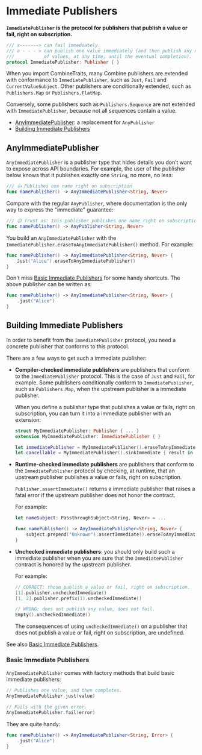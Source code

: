 Immediate Publishers
====================

**`ImmediatePublisher` is the protocol for publishers that publish a value or fail, right on subscription.**

```swift
/// x-------> can fail immediately.
/// o - - - > can publish one value immediately (and then publish any number
///           of values, at any time, until the eventual completion).
protocol ImmediatePublisher: Publisher { }
```

When you import CombineTraits, many Combine publishers are extended with conformance to `ImmediatePublisher`, such as `Just`, `Fail` and `CurrentValueSubject`. Other publishers are conditionally extended, such as `Publishers.Map` or `Publishers.FlatMap`.

Conversely, some publishers such as `Publishers.Sequence` are not extended with `ImmediatePublisher`, because not all sequences contain a value.

- [AnyImmediatePublisher]: a replacement for `AnyPublisher`
- [Building Immediate Publishers]

## AnyImmediatePublisher

`AnyImmediatePublisher` is a publisher type that hides details you don’t want to expose across API boundaries. For example, the user of the publisher below knows that it publishes exactly one `String`, no more, no less:
    
```swift
/// 👍 Publishes one name right on subscription
func namePublisher() -> AnyImmediatePublisher<String, Never>
```

Compare with the regular `AnyPublisher`, where documentation is the only way to express the "immediate" guarantee:

```swift
/// 😥 Trust us: this publisher publishes one name right on subscription.
func namePublisher() -> AnyPublisher<String, Never>
```

You build an `AnyImmediatePublisher` with the `ImmediatePublisher.eraseToAnyImmediatePublisher()` method. For example:

```swift
func namePublisher() -> AnyImmediatePublisher<String, Never> {
    Just("Alice").eraseToAnyImmediatePublisher()
}
```

Don't miss [Basic Immediate Publishers] for some handy shortcuts. The above publisher can be written as:

```swift
func namePublisher() -> AnyImmediatePublisher<String, Never> {
    .just("Alice")
}
```

## Building Immediate Publishers

In order to benefit from the `ImmediatePublisher` protocol, you need a concrete publisher that conforms to this protocol.

There are a few ways to get such a immediate publisher:

- **Compiler-checked immediate publishers** are publishers that conform to the `ImmediatePublisher` protocol. This is the case of `Just` and `Fail`, for example. Some publishers conditionally conform to `ImmediatePublisher`, such as `Publishers.Map`, when the upstream publisher is a immediate publisher.
    
    When you define a publisher type that publishes a value or fails, right on subscription, you can turn it into a immediate publisher with an extension:
    
    ```swift
    struct MyImmediatePublisher: Publisher { ... }
    extension MyImmediatePublisher: ImmediatePublisher { }
    
    let immediatePublisher = MyImmediatePublisher().eraseToAnyImmediatePublisher()
    let cancellable = MyImmediatePublisher().sinkImmediate { result in ... }
    ```

- **Runtime-checked immediate publishers** are publishers that conform to the `ImmediatePublisher` protocol by checking, at runtime, that an upstream publisher publishes a value or fails, right on subscription.
    
    `Publisher.assertImmediate()` returns a immediate publisher that raises a fatal error if the upstream publisher does not honor the contract.
        
    For example:
    
    ```swift
    let nameSubject: PassthroughSubject<String, Never> = ...
    
    func namePublisher() -> AnyImmediatePublisher<String, Never> {
        subject.prepend("Unknown").assertImmediate().eraseToAnyImmediatePublisher()
    }
    ```

- **Unchecked immediate publishers**: you should only build such a immediate publisher when you are sure that the `ImmediatePublisher` contract is honored by the upstream publisher.
    
    For example:
    
    ```swift
    // CORRECT: those publish a value or fail, right on subscription.
    [1].publisher.uncheckedImmediate()
    [1, 2].publisher.prefix(1).uncheckedImmediate()
    
    // WRONG: does not publish any value, does not fail.
    Empty().uncheckedImmediate()
    ```
    
    The consequences of using `uncheckedImmediate()` on a publisher that does not publish a value or fail, right on subscription, are undefined.

See also [Basic Immediate Publishers].

### Basic Immediate Publishers

`AnyImmediatePublisher` comes with factory methods that build basic immediate publishers:

```swift
// Publishes one value, and then completes.
AnyImmediatePublisher.just(value)

// Fails with the given error.
AnyImmediatePublisher.fail(error)
```

They are quite handy:

```swift
func namePublisher() -> AnyImmediatePublisher<String, Error> {
    .just("Alice")
}
```


[AnyImmediatePublisher]: #anyimmediatepublisher
[Building Immediate Publishers]: #building-immediate-publishers
[Basic Immediate Publishers]: #basic-immediate-publishers
[Publisher]: https://developer.apple.com/documentation/combine/publisher
